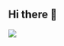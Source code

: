 ## Hi there 👋

<!--
**junl666/junl666** is a ✨ _special_ ✨ repository because its `README.md` (this file) appears on your GitHub profile.

Here are some ideas to get you started:

- 🔭 I’m currently working on ...
- 🌱 I’m currently learning ...
- 👯 I’m looking to collaborate on ...
- 🤔 I’m looking for help with ...
- 💬 Ask me about ...
- 📫 How to reach me: ...
- 😄 Pronouns: ...
- ⚡ Fun fact: ...

[![Anurag's GitHub stats](https://github-readme-stats.vercel.app/api?username=junl666&count_private=true)](https://github.com/anuraghazra/github-readme-stats)

<img align="center" src="https://github-readme-stats.vercel.app/api/top-langs/?username=junl666&count_private=true&theme=transparent&hide_border=true&layout=donut-vertical&langs_count=6" />
-->

<img align="center" src="https://github-readme-stats.vercel.app/api/wakatime?username=junl666&theme=transparent&hide_border=true&layout=compact&langs_count=22" />
